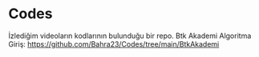 # Codes
 İzlediğim videoların kodlarının bulunduğu bir repo.
Btk Akademi Algoritma Giriş:
https://github.com/Bahra23/Codes/tree/main/BtkAkademi
